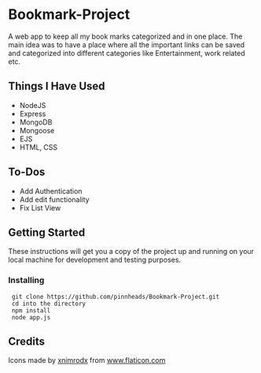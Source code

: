 # Bookmark-Project
A web app to keep all my book marks categorized and in one place. The main idea was to have a place where all the important links can be saved and categorized into different categories like Entertainment, work related etc. 

## Things I Have Used
  - NodeJS
  - Express
  - MongoDB
  - Mongoose
  - EJS
  - HTML, CSS

## To-Dos
  - Add Authentication
  - Add edit functionality
  - Fix List View

## Getting Started
These instructions will get you a copy of the project up and running on your local machine for development and testing purposes.

### Installing
```
 git clone https://github.com/pinnheads/Bookmark-Project.git
 cd into the directory
 npm install
 node app.js
```
## Credits
Icons made by <a href="https://www.flaticon.com/authors/xnimrodx" title="xnimrodx">xnimrodx</a> from <a href="https://www.flaticon.com/" title="Flaticon">www.flaticon.com</a>
